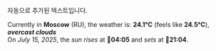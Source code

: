 
자동으로 추가된 텍스트입니다.

<!--START_SECTION:weather:moscow-->
Currently in **Moscow** (RU), the weather is: **24.1°C** (feels like **24.5°C**), ***overcast clouds***<br/>
On *July 15, 2025*, the *sun rises* at 🌅**04:05** and *sets* at 🌇**21:04**.
<!--END_SECTION:weather-->
